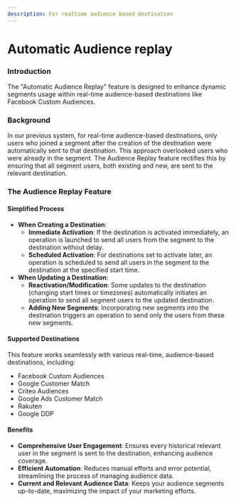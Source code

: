 ```yaml
---
description: For realtime audience based destination
---
```


# Automatic Audience replay

### Introduction

The "Automatic Audience Replay" feature is designed to enhance dynamic segments usage within real-time audience-based destinations like Facebook Custom Audiences.

### Background

In our previous system, for real-time audience-based destinations, only users who joined a segment after the creation of the destination were automatically sent to that destination. This approach overlooked users who were already in the segment. The Audience Replay feature rectifies this by ensuring that all segment users, both existing and new, are sent to the relevant destination.

### The Audience Replay Feature

#### Simplified Process

* **When Creating a Destination**:
  * **Immediate Activation**: If the destination is activated immediately, an operation is launched to send all users from the segment to the destination without delay.
  * **Scheduled Activation**: For destinations set to activate later, an operation is scheduled to send all users in the segment to the destination at the specified start time.
* **When Updating a Destination**:
  * **Reactivation/Modification**: Some updates to the destination (changing start times or timezones) automatically initiates an operation to send all segment users to the updated destination.
  * **Adding New Segments**: Incorporating new segments into the destination triggers an operation to send only the users from these new segments.

#### Supported Destinations

This feature works seamlessly with various real-time, audience-based destinations, including:

* Facebook Custom Audiences
* Google Customer Match
* Criteo Audiences
* Google Ads Customer Match
* Rakuten
* Google DDP

#### Benefits

* **Comprehensive User Engagement**: Ensures every historical relevant user in the segment is sent to the destination, enhancing audience coverage.
* **Efficient Automation**: Reduces manual efforts and error potential, streamlining the process of managing audience data.
* **Current and Relevant Audience Data**: Keeps your audience segments up-to-date, maximizing the impact of your marketing efforts.

